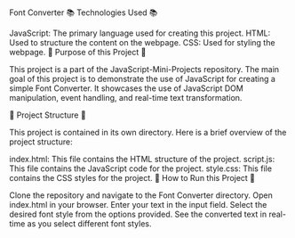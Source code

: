 Font Converter
📚 Technologies Used 📚

JavaScript: The primary language used for creating this project.
HTML: Used to structure the content on the webpage.
CSS: Used for styling the webpage.
🎯 Purpose of this Project 🎯

This project is a part of the JavaScript-Mini-Projects repository. The main goal of this project is to demonstrate the use of JavaScript for creating a simple Font Converter. It showcases the use of JavaScript DOM manipulation, event handling, and real-time text transformation.

📂 Project Structure 📂

This project is contained in its own directory. Here is a brief overview of the project structure:

index.html: This file contains the HTML structure of the project.
script.js: This file contains the JavaScript code for the project.
style.css: This file contains the CSS styles for the project.
🚀 How to Run this Project 🚀

Clone the repository and navigate to the Font Converter directory.
Open index.html in your browser.
Enter your text in the input field.
Select the desired font style from the options provided.
See the converted text in real-time as you select different font styles.
